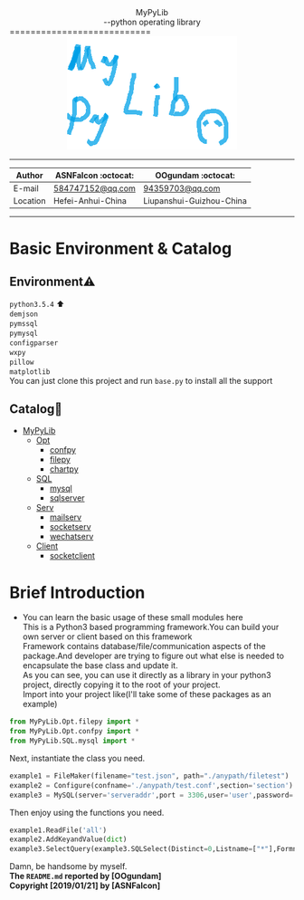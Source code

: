 <div  align="center">
	MyPyLib<br/>--python operating library
</div>
===========================
<div  align="center">    
	<img src="./filetest/logo.png" width = "300" height = "200" alt="logo" />
</div>

****
|Author|ASNFalcon :octocat:|OOgundam :octocat:|
|---|---|---
|E-mail|584747152@qq.com|94359703@qq.com
|Location|Hefei-Anhui-China|Liupanshui-Guizhou-China
****

# Basic Environment & Catalog
## Environment:warning:
`python3.5.4` :arrow_up:  
`demjson`   
`pymssql`   
`pymysql`   
`configparser`   
`wxpy`   
`pillow`   
`matplotlib`   
You can just clone this project and run `base.py` to install all the support  
## Catalog:bookmark_tabs:
* [MyPyLib](./)
	* [Opt](./Opt)
		* [confpy](./Opt/README.md)
		* [filepy](./Opt/README.md)
		* [chartpy](./Opt/README.md)
	* [SQL](./SQL)
		* [mysql](./SQL/README.md)
		* [sqlserver](./SQL/README.md)
	* [Serv](./Serv)
		* [mailserv](./Serv/README.md)
		* [socketserv](./Serv/README.md)
		* [wechatserv](./Serv/README.md)
	* [Client](./Client)
		* [socketclient](./Client/README.md)

# Brief Introduction
* You can learn the basic usage of these small modules here  
This is a Python3 based programming framework.You can build your own server or client based on this framework  
Framework contains database/file/communication aspects of the package.And developer are trying to figure out what else is needed to encapsulate the base class and update it.  
As you can see, you can use it directly as a library in your python3 project, directly copying it to the root of your project.   
Import into your project like(I'll take some of these packages as an example)
```python
from MyPyLib.Opt.filepy import *
from MyPyLib.Opt.confpy import *
from MyPyLib.SQL.mysql import *
```
Next, instantiate the class you need.  
```python
example1 = FileMaker(filename="test.json", path="./anypath/filetest")
example2 = Configure(confname='./anypath/test.conf',section='section')
example3 = MySQL(server='serveraddr',port = 3306,user='user',password='password',database="database")
```
Then enjoy using the functions you need.  
```python
example1.ReadFile('all')
example2.AddKeyandValue(dict)
example3.SelectQuery(example3.SQLSelect(Distinct=0,Listname=["*"],Formname="`user`",const=" "))
```
Damn, be handsome by myself.  
__The `README.md` reported by [OOgundam]__  
__Copyright [2019/01/21] by [ASNFalcon]__
